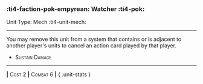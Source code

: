 ### :ti4-faction-pok-empyrean: **Watcher** :ti4-pok:

Unit Type: Mech :ti4-unit-mech:

---

You may remove this unit from a system that contains or is adjacent to another player's units to cancel an action card played by that player.

* <span style="font-variant:small-caps;">Sustain Damage</span> 

---

__|__ <span style="font-variant:small-caps;">Cost 2</span> __|__ <span style="font-variant:small-caps;">Combat 6</span> __|__
{ .unit-stats }
